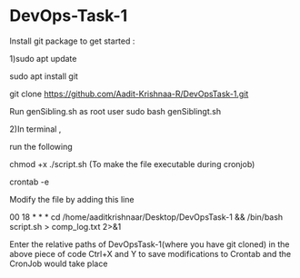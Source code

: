# DevOps-Task-1

Install git package to get started :

1)sudo apt update

sudo apt install git

git clone https://github.com/Aadit-Krishnaa-R/DevOpsTask-1.git

Run genSibling.sh as root user sudo bash genSiblingt.sh

2)In terminal ,

run the following

chmod +x ./script.sh (To make the file executable during cronjob)

crontab -e

Modify the file by adding this line

00 18 * * * cd /home/aaditkrishnaar/Desktop/DevOpsTask-1 && /bin/bash script.sh > comp_log.txt 2>&1

Enter the relative paths of DevOpsTask-1(where you have git cloned) in the above piece of code
Ctrl+X and Y to save modifications to Crontab and the CronJob would take place
